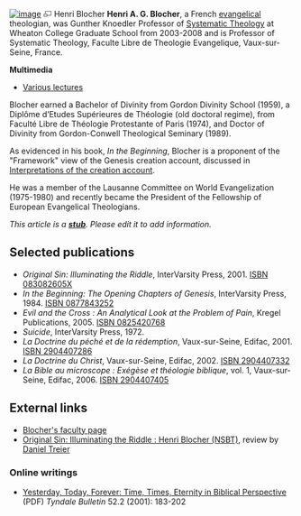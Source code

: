 [![image](images/thumb/6/6c/Blocher.jpg/180px-Blocher.jpg)](http://www.theopedia.com/File:Blocher.jpg)
[![image](data:image/png;base64,iVBORw0KGgoAAAANSUhEUgAAAA8AAAALCAAAAACFLIiAAAAAAnRSTlMA/1uRIrUAAABPSURBVAjXY/j///+5vXDwjAHIr26ZAgXZe8H8a/+hoIcw/9nevdVL9+79DuPvzQYZFPUezu8BMZLXgkExnD8HAu6hqv//n+HZVjD4DuUDAKlChD3fj6aPAAAAAElFTkSuQmCC)](http://www.theopedia.com/File:Blocher.jpg "Enlarge")
Henri Blocher
**Henri A. G. Blocher**, a French
[evangelical](Evangelical "Evangelical") theologian, was Gunther
Knoedler Professor of
[Systematic Theology](Systematic_Theology "Systematic Theology") at
Wheaton College Graduate School from 2003-2008 and is Professor of
Systematic Theology, Faculte Libre de Theologie Evangelique,
Vaux-sur-Seine, France.

**Multimedia**

-   [Various lectures](http://www.euroleadershipresources.org/speaker.php?ID=76&Tab=Topics)

Blocher earned a Bachelor of Divinity from Gordon Divinity School
(1959), a Diplôme d’Etudes Supérieures de Théologie (old doctoral
regime), from Faculté Libre de Théologie Protestante of Paris
(1974), and Doctor of Divinity from Gordon-Conwell Theological
Seminary (1989).

As evidenced in his book, *In the Beginning*, Blocher is a
proponent of the "Framework" view of the Genesis creation account,
discussed in
[Interpretations of the creation account](Interpretations_of_the_creation_account "Interpretations of the creation account").

He was a member of the Lausanne Committee on World Evangelization
(1975-­1980) and recently became the President of the Fellowship of
European Evangelical Theologians.

*This article is a **[stub](http://www.theopedia.com/Category:Theopedia_stubs "Category:Theopedia stubs")**. Please edit it to add information.*
## Selected publications

-   *Original Sin: Illuminating the Riddle*, InterVarsity Press,
    2001.
    [ISBN 083082605X](http://www.theopedia.com/Special:BookSources/083082605X)
-   *In the Beginning: The Opening Chapters of Genesis*,
    InterVarsity Press, 1984.
    [ISBN 0877843252](http://www.theopedia.com/Special:BookSources/0877843252)
-   *Evil and the Cross : An Analytical Look at the Problem of Pain*,
    Kregel Publications, 2005.
    [ISBN 0825420768](http://www.theopedia.com/Special:BookSources/0825420768)
-   *Suicide*, InterVarsity Press, 1972.
-   *La Doctrine du péché et de la rédemption*, Vaux-sur-Seine,
    Edifac, 2001.
    [ISBN 2904407286](http://www.theopedia.com/Special:BookSources/2904407286)
-   *La Doctrine du Christ*, Vaux-sur-Seine, Edifac, 2002.
    [ISBN 2904407332](http://www.theopedia.com/Special:BookSources/2904407332)
-   *La Bible au microscope : Exégèse et théologie biblique*, vol.
    1, Vaux-sur-Seine, Edifac, 2006.
    [ISBN 2904407405](http://www.theopedia.com/Special:BookSources/2904407405)

## External links

-   [Blocher's faculty page](http://www.wheaton.edu/Theology/Faculty/blocher/)
-   [Original Sin: Illuminating the Riddle : Henri Blocher (NSBT)](http://www.beginningwithmoses.org/library/osin.htm),
    review by [Daniel Treier](Daniel_Treier "Daniel Treier")

### Online writings

-   [Yesterday, Today, Forever: Time, Times, Eternity in Biblical Perspective](http://tyndalehouse.com/tynbul/library/TynBull_2001_52_2_02_Blocher_TimeEternity.pdf)
    (PDF) *Tyndale Bulletin* 52.2 (2001): 183-202



